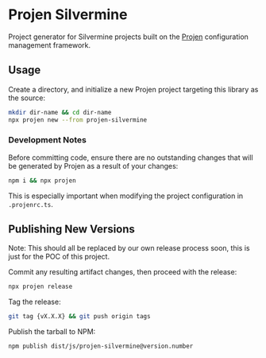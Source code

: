 # Projen Silvermine

Project generator for Silvermine projects built on the [Projen][url-projen] configuration
management framework.

## Usage

Create a directory, and initialize a new Projen project targeting this library
as the source:

```bash
mkdir dir-name && cd dir-name
npx projen new --from projen-silvermine
```

### Development Notes

Before committing code, ensure there are no outstanding changes that will be generated by
Projen as a result of your changes:

```bash
npm i && npx projen
```

This is especially important when modifying the project configuration in `.projenrc.ts`.

## Publishing New Versions

Note: This should all be replaced by our own release process soon, this is just for
the POC of this project.

Commit any resulting artifact changes, then proceed with the release:

```bash
npx projen release
```

Tag the release:

```bash
git tag {vX.X.X} && git push origin tags
```

Publish the tarball to NPM:

```bash
npm publish dist/js/projen-silvermine@version.number
```

[url-projen]: https://projen.io/
